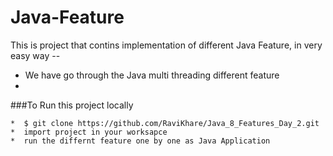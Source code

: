 # Java-Feature

This is project that contins implementation of different Java  Feature, in very easy way --

  *  We have go through the Java multi threading different feature
  *   
 
       
###To Run this project locally
```shell
*  $ git clone https://github.com/RaviKhare/Java_8_Features_Day_2.git
*  import project in your worksapce 
*  run the differnt feature one by one as Java Application 



       
      
